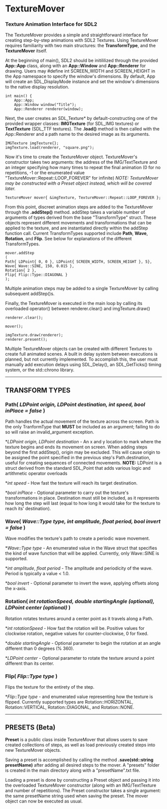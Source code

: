 # TextureMover
### Texture Animation Interface for SDL2

The TextureMover provides a simple and straightforward interface for creating step-by-step animations with SDL2 Textures. Using TextureMover requires familiarity with two main structures: the **TransformType**, and the **TextureMover** itself.

At the beginning of main(), SDL2 should be initililized through the provided **App::App** class, along with an **App::Window** and **App::Renderer** for drawing. 
Users may #define int SCREEN_WIDTH and SCREEN_HEIGHT in the App namespace to specify the window's dimensions. By default, App will create an SDL_DisplayMode instance and set the window's dimensions to the native display resolution.
```
int main() {
	App::App;
	App::Window window("Title");
	App::Renderer renderer(window);
```
Next, the user creates an SDL_Texture* by default-constructing one of the provided wrapper classes: **IMGTexture** (for SDL_IMG textures) or **TextTexture** (SDL_TTF textures). The **.load()** method is then called with the App::Renderer and a 
path name to the desired image as its arguments.
```
IMGTexture imgTexture{};
imgTexture.load(renderer, "square.png");
```
Now it's time to create the TextureMover object. TextureMover's constructor takes two arguments: the address of the IMG/TextTexture and an integer specifying how many times to repeat the final animation (0 for no repetitions, 
-1 or the enumerated value "TextureMover::Repeat::LOOP_FOREVER" for infinite) 
_NOTE: TextureMover may be constructed with a Preset object instead, which will be covered later._
```
TextureMover mover{ &imgTexture, TextureMover::Repeat::LOOP_FOREVER };
```
From this point, discreet animation steps are added to the TextureMover through the **.addStep()** method. addStep takes a variable number of arguments of types derived from the base "TransformType" struct. These objects represent different 
movements and transformations that can be applied to the texture, and are instantiated directly within the addStep function call. 
Current TransformTypes supported include **Path**, **Wave**, **Rotation**, and **Flip**. See below for explanations of the different TransformTypes.
```
mover.addStep
(
Path{ LDPoint{ 0, 0 }, LDPoint{ SCREEN_WIDTH, SCREEN_HEIGHT }, 5},
Wave{ Wave::SINE, 150, 0.015 },
Rotation{ 2 },
Flip{ Flip::Type::DIAGONAL }  
);
```
Multiple animation steps may be added to a single TextureMover by calling subsequent addStep()s. 

Finally, the TextureMover is executed in the main loop by calling its overloaded operator() between renderer.clear() and imgTexture.draw() 
```
renderer.clear();

mover();

imgTexture.draw(renderer);
renderer.present();
```
Multiple TextureMover objects can be created with different Textures to create full animated scenes. A built in delay system between executions is planned, but not currently implemented. 
To accomplish this, the user must manually add execution delays using SDL_Delay(), an SDL_GetTicks() timing system, or the std::chrono library.

---
## TRANSFORM TYPES

### Path( _LDPoint origin, LDPoint destination, int speed, bool inPlace = false_ )
Path handles the actual movement of the texture across the screen. 
Path is the only TranformType that **MUST** be included as an argument; failing to do so will raise an invalid_argument exception.

*_LDPoint origin, LDPoint destination_ - An x and y location to mark where the texture begins and ends its movement on screen. When adding steps beyond the first addStep(), origin may be excluded. 
					This will cause origin to be assigned the point specified in the previous step's Path.destination, useful for creating sequences of connected movements.
					**NOTE:** LDPoint is a struct derived from the standard SDL_Point that adds various logic and artithmetic operator overloads 
 
*_int speed_ - How fast the texture will reach its target destination.

*_bool inPlace_ - Optional parameter to carry out the texture's transformations in place. Destination must still be included, as it represents how long the step will last (equal to how long it would take for the texture to reach its' destination).


### Wave( _Wave::Type type, int amplitude, float period, bool invert = false_ )
Wave modifies the texture's path to create a periodic wave movement. 

*_Wave::Type type_ - An enumerated value in the Wave struct that specifies the kind of wave function that will be applied. Currently, only Wave::SINE is supported.
 
*_int amplitude_, _float period_ - The amplitude and periodicity of the wave. Period is typically a value < 1.0.

*_bool invert_ - Optional parameter to invert the wave, applying offsets along the x-axis.


### Rotation( _int rotationSpeed, double startingAngle (optional), LDPoint center (optional)_ )
Rotation rotates textures around a center point as it travels along a Path. 

*_int rotationSpeed_ - How fast the rotation will be. Positive values for clockwise rotation, negative values for counter-clockwise, 0 for fixed.
 
*_double startingAngle_ - Optional parameter to begin the rotation at an angle different than 0 degrees (% 360).   

*_LDPoint center_ - Optional parameter to rotate the texture around a point different than its center.


### Flip( _Flip::Type type_ )
Flips the texture for the entirety of the step. 

*_Flip::Type type_ - and enumerated value representing how the texture is flipped. Currently supported types are Rotation::HORIZONTAL, Rotation::VERTICAL, Rotation::DIAGONAL, and Rotation::NONE.

---
## PRESETS (Beta)

**Preset** is a public class inside TextureMover that allows users to save created collections of steps, as well as load previously created steps into new TextureMover objects.

Saving a preset is accomplished by calling the method **.save(std::string presetName)** after adding all desired steps to the mover. 
A "presets" folder is created in the main directory along with a "presetName".txt file.

Loading a preset is done by constructing a Preset object and passing it into the overloaded TextureMover constructor (along with an IMG/TextTexture and number of repetitions).
The Preset constructor takes a single argument: the same presetName string used when saving the preset. The mover object can now be executed as usual.




 
